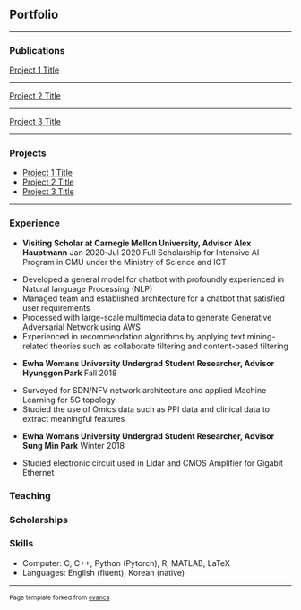 ## Portfolio

---

### Publications

[Project 1 Title](/sample_page)

---
[Project 2 Title](/pdf/sample_presentation.pdf)

---
[Project 3 Title](http://example.com/)

---

### Projects

- [Project 1 Title](http://example.com/)
- [Project 2 Title](http://example.com/)
- [Project 3 Title](http://example.com/)


---

### Experience
- **Visiting Scholar at Carnegie Mellon University, Advisor Alex Hauptmann** Jan 2020-Jul 2020
Full Scholarship for Intensive AI Program in CMU under the Ministry of Science and ICT
* Developed a general model for chatbot with profoundly experienced in Natural language Processing (NLP)
* Managed team and established architecture for a chatbot that satisfied user requirements
* Processed with large-scale multimedia data to generate Generative Adversarial Network using AWS
* Experienced in recommendation algorithms by applying text mining-related theories such as collaborate filtering
and content-based filtering
- **Ewha Womans University Undergrad Student Researcher, Advisor Hyunggon Park** Fall 2018
* Surveyed for SDN/NFV network architecture and applied Machine Learning for 5G topology
* Studied the use of Omics data such as PPI data and clinical data to extract meaningful features
- **Ewha Womans University Undergrad Student Researcher, Advisor Sung Min Park** Winter 2018
* Studied electronic circuit used in Lidar and CMOS Amplifier for Gigabit Ethernet

### Teaching

### Scholarships

### Skills
- Computer: C, C++, Python (Pytorch), R, MATLAB, LaTeX
- Languages: English (fluent), Korean (native)

---
<p style="font-size:11px">Page template forked from <a href="https://github.com/evanca/quick-portfolio">evanca</a></p>
<!-- Remove above link if you don't want to attibute -->
